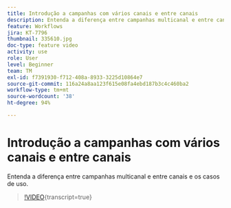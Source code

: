 ```yaml
---
title: Introdução a campanhas com vários canais e entre canais
description: Entenda a diferença entre campanhas multicanal e entre canais e os casos de uso.
feature: Workflows
jira: KT-7796
thumbnail: 335610.jpg
doc-type: feature video
activity: use
role: User
level: Beginner
team: TM
exl-id: f7391930-f712-408a-8933-3225d10864e7
source-git-commit: 116a24a8aa123f615e08fa4ebd187b3c4c460ba2
workflow-type: tm+mt
source-wordcount: '38'
ht-degree: 94%

---
```


# Introdução a campanhas com vários canais e entre canais

Entenda a diferença entre campanhas multicanal e entre canais e os casos de uso.

>[!VIDEO](https://video.tv.adobe.com/v/335610?quality=12&learn=on){transcript=true}
